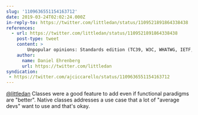 ```yaml
---
slug: '1109636551154163712'
date: 2019-03-24T02:02:24.000Z
in-reply-to: https://twitter.com/littledan/status/1109521891864338438
references:
  - url: https://twitter.com/littledan/status/1109521891864338438
    post-type: tweet
    content: >
        Unpopular opinions: Standards edition (TC39, W3C, WHATWG, IETF, ISO, whatever)<br><br>What do you *really* think?
    author:
      name: Daniel Ehrenberg
      url: https://twitter.com/littledan
syndication:
 - https://twitter.com/ajciccarello/status/1109636551154163712
---
```


[@littledan](https://twitter.com/littledan) Classes were a good feature to add even if functional paradigms are "better". Native classes addresses a use case that a lot of "average devs" want to use and that's okay.
